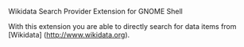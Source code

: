 Wikidata Search Provider Extension for GNOME Shell

With this extension you are able to directly search for data items from
[Wikidata] (http://www.wikidata.org).
